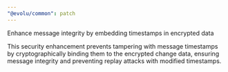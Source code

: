 ```yaml
---
"@evolu/common": patch
---
```


Enhance message integrity by embedding timestamps in encrypted data

This security enhancement prevents tampering with message timestamps by cryptographically binding them to the encrypted change data, ensuring message integrity and preventing replay attacks with modified timestamps.
